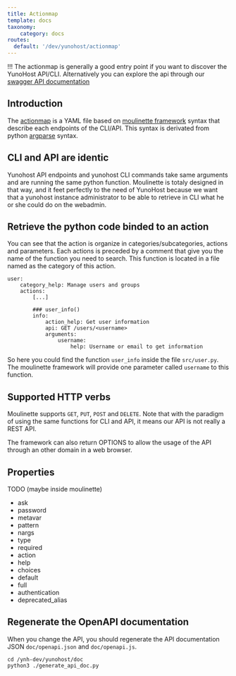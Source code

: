```yaml
---
title: Actionmap
template: docs
taxonomy:
    category: docs
routes:
  default: '/dev/yunohost/actionmap'
---
```


!!! The actionmap is generally a good entry point if you want to discover the YunoHost API/CLI. Alternatively you can explore the api through our [swagger API documentation](/admin_api)

## Introduction

The [actionmap](https://github.com/YunoHost/yunohost/blob/dev/share/actionsmap.yml) is a YAML file based on [moulinette framework](/dev/moulinette) syntax that describe each endpoints of the CLI/API. This syntax is derivated from python [argparse](https://docs.python.org/3/library/argparse.html) syntax.

## CLI and API are identic
Yunohost API endpoints and yunohost CLI commands take same arguments and are running the same python function. Moulinette is totaly designed in that way, and it feet perfectly to the need of YunoHost because we want that a yunohost instance administrator to be able to retrieve in CLI what he or she could do on the webadmin.

## Retrieve the python code binded to an action

You can see that the action is organize in categories/subcategories, actions and parameters. Each actions is preceded by a comment that give you the name of the function you need to search. This function is located in a file named as the category of this action.

```
user:
    category_help: Manage users and groups
    actions:
        [...]

        ### user_info()
        info:
            action_help: Get user information
            api: GET /users/<username>
            arguments:
                username:
                    help: Username or email to get information
```

So here you could find the function `user_info` inside the file `src/user.py`. The moulinette framework will provide one parameter called `username` to this function.

## Supported HTTP verbs
Moulinette supports `GET`, `PUT`, `POST` and `DELETE`. Note that with the paradigm of using the same functions for CLI and API, it means our API is not really a REST API.

The framework can also return OPTIONS to allow the usage of the API through an other domain in a web browser.

## Properties

TODO (maybe inside moulinette)

 - ask
 - password
 - metavar
 - pattern
 - nargs
 - type
 - required
 - action
 - help
 - choices
 - default
 - full
 - authentication
 - deprecated_alias




## Regenerate the OpenAPI documentation

When you change the API, you should regenerate the API documentation JSON `doc/openapi.json` and `doc/openapi.js`.

```
cd /ynh-dev/yunohost/doc
python3 ./generate_api_doc.py
```


